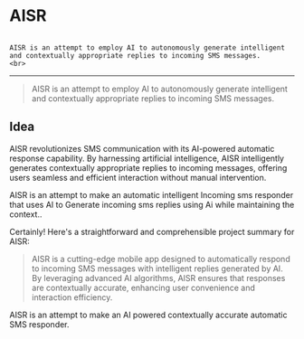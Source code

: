 # AISR



<p align="center">
  <img src=""><br>
</p>
<p align="center">
	
	AISR is an attempt to employ AI to autonomously generate intelligent and contextually appropriate replies to incoming SMS messages.
	<br>
	
</p>

<hr/>

> AISR is an attempt to employ AI to autonomously generate intelligent and contextually appropriate replies to incoming SMS messages. 
	<br>
	



## Idea
AISR revolutionizes SMS communication with its AI-powered automatic response capability. By harnessing artificial intelligence, AISR intelligently generates contextually appropriate replies to incoming messages, offering users seamless and efficient interaction without manual intervention.


AISR is an attempt to make an automatic intelligent Incoming sms responder that uses AI to Generate incoming sms replies using Ai while maintaining the context.. 

Certainly! Here's a straightforward and comprehensible project summary for AISR:

> AISR is a cutting-edge mobile app designed to automatically respond to incoming SMS messages with intelligent replies generated by AI. By leveraging advanced AI algorithms, AISR ensures that responses are contextually accurate, enhancing user convenience and interaction efficiency.


AISR is an attempt to make an AI powered contextually accurate automatic SMS responder.

